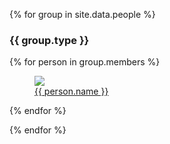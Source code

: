 {% for group in site.data.people %}
### {{ group.type }}

<div class="d-flex flex-row flex-wrap justify-content-center">
  {% for person in group.members %}
      <div class="p-4 bd-highlight">
    <figure class="figure">
      <img class="figure-img img-fluid rounded" style="max-height: 12rem; max-width: 12rem;" src="{{ "/assets/images/" | append: person.pic }}">
      <figcaption class="figure-caption text-center"><a href="{{ person.url }}">{{ person.name }}</a></figcaption>
    </figure>
  </div>
  {% endfor %}
</div>

{% endfor %}
